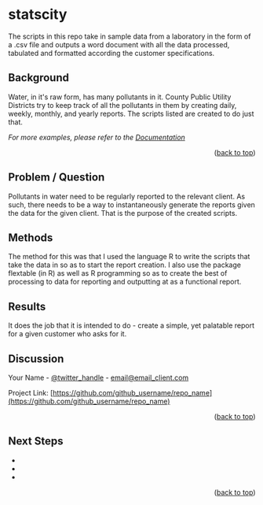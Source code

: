 # statscity

The scripts in this repo take in sample data from a laboratory in the form of a .csv file and outputs a word document with all the data processed, tabulated and formatted according the customer specifications. 

<!-- USAGE EXAMPLES -->
## Background

Water, in it's raw form, has many pollutants in it. County Public Utility Districts try to keep track of all the pollutants in them by creating daily, weekly, monthly, and yearly reports. The scripts listed are created to do just that. 

_For more examples, please refer to the [Documentation](https://example.com)_

<p align="right">(<a href="#readme-top">back to top</a>)</p>



<!-- ROADMAP -->
## Problem / Question

Pollutants in water need to be regularly reported to the relevant client. As such, there needs to be a way to instantaneously generate the reports given the data for the given client. That is the purpose of the created scripts. 


<!-- CONTRIBUTING -->
## Methods

The method for this was that I used the language R to write the scripts that take the data in so as to start the report creation. I also use the package flextable (in R) as well as R programming so as to create the best of processing to data for reporting and outputting at as a functional report.



<!-- LICENSE -->
## Results

It does the job that it is intended to do - create a simple, yet palatable report for a given customer who asks for it.



<!-- CONTACT -->
## Discussion

Your Name - [@twitter_handle](https://twitter.com/twitter_handle) - email@email_client.com

Project Link: [https://github.com/github_username/repo_name](https://github.com/github_username/repo_name)

<p align="right">(<a href="#readme-top">back to top</a>)</p>



<!-- ACKNOWLEDGMENTS -->
## Next Steps

* []()
* []()
* []()

<p align="right">(<a href="#readme-top">back to top</a>)</p>
